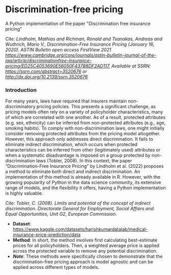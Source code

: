 # Discrimination-free pricing
A Python implementation of the paper "Discrimination free insurance pricing" 

_Cite: Lindholm, Mathias and Richman, Ronald and Tsanakas, Andreas and Wuthrich, Mario V., Discrimination-Free Insurance Pricing (January 16, 2020). ASTIN Bulletin open access FirstView 2021 https://www.cambridge.org/core/journals/astin-bulletin-journal-of-the-iaa/article/discriminationfree-insurance-pricing/ED25C4053690E56050F437B8DF2AD117, Available at SSRN: https://ssrn.com/abstract=3520676 or http://dx.doi.org/10.2139/ssrn.3520676_


### Introduction 
For many years, laws have required that insurers maintain non-discriminatory pricing policies. This presents a significant challenge, as pricing models often rely on a variety of policyholder characteristics, many of which are correlated with one another. As of a result, protected attributes (e.g. sex, ethnicity) can be inferred from non-protected attributes (e.g., age, smoking habits). To comply with non-discrimination laws, one might initially consider removing protected attributes from the pricing model altogether. However, this approach only addresses direct discrimination. It fails to eliminate indirect discrimination, which occurs when protected characteristics can be 
inferred from other (legitimately used) attributes or when a systematic disadvantage is imposed on a group protected by non-discrimination laws (Tobler, 2008). In this context, the paper “Discrimination-Free Insurance Pricing” by Lindholm et al. (2022) proposes a method to eliminate both direct and indirect discrimination. An implementation of this method is already available in R. However, with the growing popularity of Python in the data science community, its extensive range of models, and the flexibility it offers, having a Python implementation is highly valuable. 

_Cite: Tobler, C. (2008). Limits and potential of the concept of indirect discrimination. Directorate General for Employment, Social Affairs and Equal Opportunities, Unit G2, European Commission._

- **Dataset**: https://www.kaggle.com/datasets/harishkumardatalab/medical-insurance-price-prediction/data
- **Method**: In short, the method involves first calculating best-estimate prices for all policyholders. Then, a weighted average price is applied across the protected variable to remove any potential discrimination.
- **_Note_**: These methods were specifically chosen to demonstrate that the discrimination-free pricing approach is model agnostic and can be applied across different types of models. 
